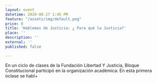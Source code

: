 ```yaml
---
layout: event
datetime: 2020-08-27 1:45 PM
feature: "/assets/img/default.png"
price: 0
title: 'Hablemos de Justicia: ¿ Para qué la Justicia?'
place: ''
description: ''
external: ''
published: false

---
```

En un ciclo de clases de la Fundación Libertad Y Justicia, Bloque Constitucional participó en la organización académica: En esta primera òclase se habl+